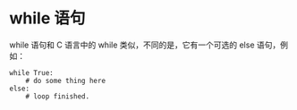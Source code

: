 # while 语句

while 语句和 C 语言中的 while 类似，不同的是，它有一个可选的 else 语句，例如：

```
while True:
	# do some thing here
else:
	# loop finished.
```
